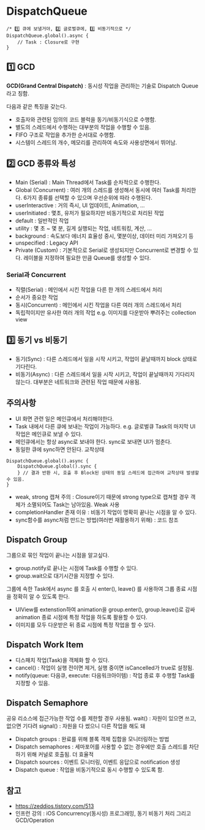 # DispatchQueue

```
/* 1️⃣ 큐에 보낼거야, 2️⃣ 글로벌큐에, 3️⃣ 비동기적으로 */
DispatchQueue.global().async {
	// Task : Closure로 구현
}
```

## 1️⃣ GCD
**GCD(Grand Central Dispatch)** : 동시성 작업을 관리하는 기술로 Dispatch Queue라고 칭함.

다음과 같은 특징을 갖는다.
- 호출자와 관련된 임의의 코드 블럭을 동기/비동기식으로 수행함.
- 별도의 스레드에서 수행하는 대부분의 작업을 수행할 수 있음.
- FIFO 구조로 작업을 추가한 순서대로 수행함.
- 시스템이 스레드의 개수, 메모리를 관리하여 속도와 사용성면에서 뛰어남.

## 2️⃣ GCD 종류와 특성

- Main (Serial) : Main Thread에서 Task를 순차적으로 수행한다.
- Global (Concurrent) : 여러 개의 스레드를 생성해서 동시에 여러 Task를 처리한다.
6가지 종류를 선택할 수 있으며 우선순위에 따라 수행된다.
 - userInteractive : 거의 즉시, UI 업데이트, Animation, …
 - userInitiated : 몇초, 유저가 필요하지만 비동기적으로 처리된 작업
 - default : 일반적인 작업
 - utility : 몇 초 ~ 몇 분, 길게 실행되는 작업, 네트워킹, 계산, …
 - background : 속도보다 에너지 효율성 중시, 몇분이상, 데이터 미리 가져오기 등
 - unspecified : Legacy API
- Private (Custom) : 기본적으로 Serial로 생성되지만 Concurrent로 변경할 수 있다. 레이블을 지정하여 필요한 만큼 Queue를 생성할 수 있다.

### Serial과 Concurrent
- 직렬(Serial) : 메인에서 시킨 작업을 다른 한 개의 스레드에서 처리
 - 순서가 중요한 작업
- 동시(Concurrent) : 메인에서 시킨 작업을 다른 여러 개의 스레드에서 처리
 - 독립적이지만 유사한 여러 개의 작업 e.g. 이미지를 다운받아 뿌려주는 collection view

## 3️⃣ 동기 vs 비동기
- 동기(Sync) : 다른 스레드에서 일을 시작 시키고, 작업이 끝날때까지 block 상태로 기다린다.
- 비동기(Async) : 다른 스레드에서 일을 시작 시키고, 작업이 끝날때까지 기다리지 않는다. 대부분은 네트워크와 관련된 작업 때문에 사용됨.


## 주의사항
- UI 화면 관련 일은 메인큐에서 처리해야한다.
- Task 내에서 다른 큐에 보내는 작업이 가능하다. e.g. 글로벌큐 Task의 마지막 UI 작업은 메인큐로 보낼 수 있다.
- 메인큐에서는 항상 async로 보내야 한다. sync로 보내면 UI가 멈춘다.
- 동일한 큐에 sync하면 안된다. 교착상태
```
DispatchQueue.global().async {
	DispatchQueue.global().sync { 
	} // 결과 반환 시, 호출 후 Block된 상태의 동일 스레드에 접근하여 교착상태 발생할 수 있음.
}
```
- weak, strong 캡쳐 주의 : Closure이기 때문에 strong type으로 캡쳐할 경우 객체가 소멸되어도 Task는 남아있음. Weak 사용
- completionHandler 존재 이유 : 비동기 작업이 명확히 끝나는 시점을 알 수 있다.
- sync함수를 async처럼 만드는 방법(여러번 재활용하기 위해) : 코드 참조

## Dispatch Group
그룹으로 묶인 작업이 끝나는 시점을 알고싶다.
- group.notify로 끝나는 시점에 Task를 수행할 수 있다.
- group.wait으로 대기시간을 지정할 수 있다.

그룹에 속한 Task에서 async 를 호출 시 enter(), leave() 를 사용하여 그룹 종료 시점을 정확히 알 수 있도록 한다.
- UIView를 extenstion하여 animation을 group.enter(), group.leave()로 감싸 animation 종료 시점에 특정 작업을 하도록 활용할 수 있다.
- 이미지를 모두 다운받은 뒤 종료 시점에 특정 작업을 할 수 있다.

## Dispatch Work Item
- 디스패치 작업(Task)을 객체화 할 수 있다.
- cancel() : 작업이 실행 전이면 제거, 실행 중이면 isCancelled가 true로 설정됨.
- notify(queue: 다음큐, execute: 다음워크아이템) : 작업 종료 후 수행할 Task를 지정할 수 있음.

## Dispatch Semaphore
공유 리소스에 접근가능한 작업 수를 제한할 경우 사용됨.
wait() : 자원이 있으면 쓰고, 없으면 기다려
signal() : 자원을 다 썼으니 다른 작업을 해도 돼

- Dispatch groups : 완료를 위해 블록 객체 집합을 모니터링하는 방법
- Dispatch semaphores : 세마포어를 사용할 수 없는 경우에만 호출 스레드를 차단하기 위해 커널로 호출됨. 더 효율적
- Dispatch sources : 이벤트 모니터링, 이벤트 응답으로 notification 생성
- Dispatch queue : 작업을 비동기적으로 동시 수행할 수 있도록 함.

## 참고
- https://zeddios.tistory.com/513
- 인프런 강의 : iOS Concurrency(동시성) 프로그래밍, 동기 비동기 처리 그리고 GCD/Operation
